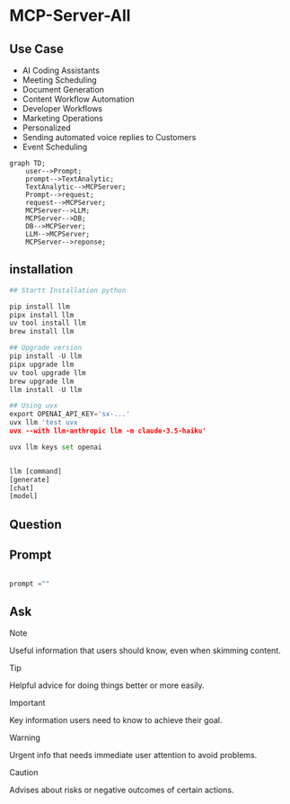# MCP-Server-All

## Use Case 
- AI Coding Assistants
- Meeting Scheduling
- Document Generation
- Content Workflow Automation
- Developer Workflows
- Marketing Operations
- Personalized 
- Sending automated voice replies to Customers
- Event Scheduling



```mermaid
graph TD;
    user-->Prompt;
    prompt-->TextAnalytic;
    TextAnalytic-->MCPServer;
    Prompt-->request;
    request-->MCPServer;
    MCPServer-->LLM;
    MCPServer-->DB;
    DB-->MCPServer;
    LLM-->MCPServer;
    MCPServer-->reponse;
```

## installation 
```python
## Startt Installation python

pip install llm 
pipx install llm
uv tool install llm
brew install llm

## Upgrade version
pip install -U llm
pipx upgrade llm
uv tool upgrade llm
brew upgrade llm
llm install -U llm

## Using uvx
export OPENAI_API_KEY='sx-...'
uvx llm 'test uvx
uvx --with llm-anthropic llm -m claude-3.5-haiku'

uvx llm keys set openai


llm [command]
[generate]
[chat]
[model]

```

## Question



## Prompt

```python

prompt =""

````


## Ask




> [!NOTE]
> Useful information that users should know, even when skimming content.

> [!TIP]
> Helpful advice for doing things better or more easily.

> [!IMPORTANT]
> Key information users need to know to achieve their goal.

> [!WARNING]
> Urgent info that needs immediate user attention to avoid problems.

> [!CAUTION]
> Advises about risks or negative outcomes of certain actions.
> 


